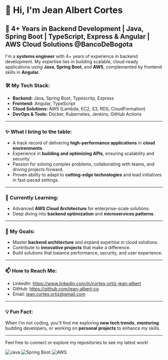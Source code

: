 # 👋 Hi, I'm Jean Albert Cortes

## 🚀 4+ Years in Backend Development | Java, Spring Boot | TypeScript, Express & Angular | AWS Cloud Solutions @BancoDeBogota  

I'm a **systems engineer** with 4+ years of experience in backend development. My expertise lies in building scalable, cloud-ready applications using **Java**, **Spring Boot**, and **AWS**, complemented by frontend skills in **Angular**.

### 🛠️ My Tech Stack:
- **Backend:** Java, Spring Boot, Typescritp, Express
- **Frontend:** Angular, TypeScript
- **Cloud Solutions:** AWS (Lambda, EC2, S3, RDS, CloudFormation)
- **DevOps & Tools:** Docker, Kubernetes, Jenkins, GitHub Actions

---

### ✨ What I bring to the table:
- A track record of delivering **high-performance applications** in **cloud environments**.
- Experience in **building and optimizing APIs**, ensuring scalability and security.
- Passion for solving complex problems, collaborating with teams, and driving projects forward.
- Proven ability to adapt to **cutting-edge technologies** and lead initiatives in fast-paced settings.

---

### 🌱 Currently Learning:
- Advanced **AWS Cloud Architecture** for enterprise-scale solutions.
- Deep diving into **backend optimization** and **microservices patterns**.

---

### 🎯 My Goals:
- Master **backend architecture** and expand expertise in cloud solutions.
- Contribute to **innovative projects** that make a difference.
- Build solutions that balance performance, security, and user experience.

---

### 📫 How to Reach Me:
- LinkedIn: https://www.linkedin.com/in/cortes-ortiz-jean-albert
- GitHub: https://github.com/jean-albert-co
- Email: jean.cortes.ortiz@gmail.com

---

### 💡 Fun Fact:
When I'm not coding, you'll find me exploring **new tech trends**, **mentoring** budding developers, or working on **personal projects** to enhance my skills.

---

Feel free to connect or explore my repositories to see my latest work!

![Java](https://img.shields.io/badge/Java-ED8B00?style=for-the-badge&logo=java&logoColor=white)
![Spring Boot](https://img.shields.io/badge/Spring_Boot-6DB33F?style=for-the-badge&logo=spring&logoColor=white)
![AWS](https://img.shields.io/badge/AWS-232F3E?style=for-the-badge&logo=amazonaws&logoColor=white)

